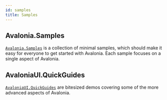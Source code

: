 ```yaml
---
id: samples
title: Samples
---
```


## Avalonia.Samples

[`Avalonia.Samples`](https://github.com/AvaloniaUI/Avalonia.Samples) is a collection of minimal samples, which should make it easy for everyone to get started with Avalonia. Each sample focuses on a single aspect of Avalonia.

## AvaloniaUI.QuickGuides

[`AvaloniaUI.QuickGuides`](https://github.com/AvaloniaUI/AvaloniaUI.QuickGuides) are bitesized demos covering some of the more advanced aspects of Avalonia.
